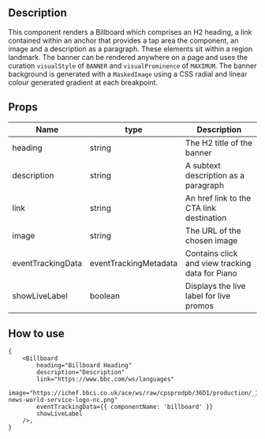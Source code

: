 ## Description

This component renders a Billboard which comprises an H2 heading, a link contained within an anchor that provides a tap area the component, an image and a description as a paragraph. These elements sit within a region landmark. The banner can be rendered anywhere on a page and uses the curation `visualStyle` of `BANNER` and `visualProminence` of `MAXIMUM`. The banner background is generated with a `MaskedImage` using a CSS radial and linear colour generated gradient at each breakpoint.

## Props

| Name                 | type                   | Description                                    |
| ---------------------| -----------------------| -----------------------------------------------|
| heading              | string                 | The H2 title of the banner                     |
| description          | string                 | A subtext description as a paragraph           |
| link                 | string                 | An href link to the CTA link destination       |
| image                | string                 | The URL of the chosen image                    |
| eventTrackingData    | eventTrackingMetadata  | Contains click and view tracking data for Piano|
| showLiveLabel        | boolean                | Displays the live label for live promos        |
## How to use

```tsx
{
    <Billboard
        heading="Billboard Heading"
        description="Description"
        link="https://www.bbc.com/ws/languages"
        image="https://ichef.bbci.co.uk/ace/ws/raw/cpsprodpb/36D1/production/_127933041__63970643_bbc-news-world-service-logo-nc.png"
        eventTrackingData={{ componentName: 'billboard' }}
        showLiveLabel
    />,
}
```
